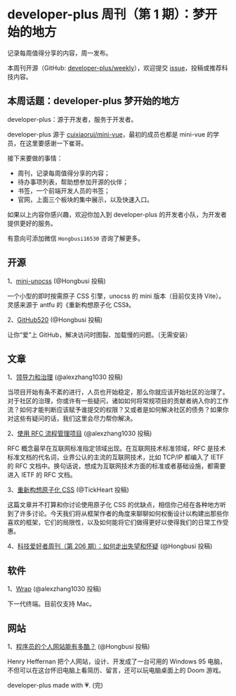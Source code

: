 # developer-plus 周刊（第 1 期）：梦开始的地方

记录每周值得分享的内容，周一发布。

本周刊开源（GitHub: [developer-plus/weekly](https://github.com/developer-plus/weekly)），欢迎提交 [issue](https://github.com/developer-plus/weekly/issues/new/choose)，投稿或推荐科技内容。

## 本周话题：developer-plus 梦开始的地方

developer-plus：源于开发者，服务于开发者。

developer-plus 源于 [cuixiaorui/mini-vue](https://github.com/cuixiaorui/mini-vue)，最初的成员也都是 mini-vue 的学员，在这里要感谢一下崔哥。

接下来要做的事情：

- 周刊，记录每周值得分享的内容；
- 待办事项列表，帮助想参加开源的伙伴；
- 书签，一个前端开发人员的书签；
- 官网，上面三个板块的集中展示，以及快速入口。

如果以上内容你感兴趣，欢迎你加入到 developer-plus 的开发者小队，为开发者提供更好的服务。

有意向可添加微信 `Hongbusi16530` 咨询了解更多。

## 开源

1、[mini-unocss](https://github.com/developer-plus/mini-unocss) (@Hongbusi 投稿)

一个小型的即时按需原子 CSS 引擎，unocss 的 mini 版本（目前仅支持 Vite）。灵感来源于 antfu 的《重新构想原子化 CSS》。

2、[GitHub520](https://github.com/521xueweihan/GitHub520) (@Hongbusi 投稿)

让你“爱”上 GitHub，解决访问时图裂、加载慢的问题。（无需安装）

## 文章

1、[领导力和治理](https://opensource.guide/zh-hans/leadership-and-governance) (@alexzhang1030 投稿)

当项目开始有条不紊的进行，人员也开始稳定，那么你就应该开始社区的治理了。对于社区的治理，你或许有一些疑问，诸如如何将常规项目的贡献者纳入你的工作流？如何才能判断应该赋予谁提交的权限？又或者是如何解决社区的债务？如果你对这些有疑问的话，我们这里会尽力帮你解决。

2、[使用 RFC 流程管理项目](https://www.rectcircle.cn/series/software-project-management/use-rfc-manage) (@alexzhang1030 投稿)

RFC 概念最早在互联网标准指定领域出现。在互联网技术标准领域，RFC 是技术标准文档的代名词，业界公认的主流的互联网技术，比如 TCP/IP 都编入了 IETF 的 RFC 文档中。换句话说，想成为互联网技术方面的标准或者基础设施，都需要进入 IETF 的 RFC 文档。

3、[重新构想原子化 CSS](https://antfu.me/posts/reimagine-atomic-css-zh) (@TickHeart 投稿)

这篇文章并不打算和你讨论使用原子化 CSS 的优缺点，相信你己经在各种地方听到了许多讨论。今天我们将从框架作者的角度来聊聊如何权衡设计以构建出那些你喜欢的框架，它们的局限性，以及如何能将它们做得更好以使得我们的日常工作受惠。

4、[科技爱好者周刊（第 206 期）：如何走出失望和怀疑](https://github.com/ruanyf/weekly/blob/master/docs/issue-206.md) (@Hongbusi 投稿)

## 软件

1、[Wrap](https://www.warp.dev) (@alexzhang1030 投稿)

下一代终端。目前仅支持 Mac。

## 网站

1、[程序员的个人网站能有多酷？](https://henryheffernan.com) (@Hongbusi 投稿)

Henry Heffernan 把个人网站，设计、开发成了一台可用的 Windows 95 电脑，不但可以在这台怀旧电脑上看简历、留言，还可以玩电脑桌面上的 Doom 游戏。

developer-plus made with 💗. (完)
